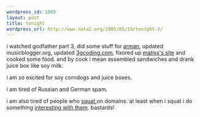 ```yaml
--- 
wordpress_id: 1065
layout: post
title: tonight
wordpress_url: http://www.nata2.org/2005/05/19/tonight-2/
---
```

i watched godfather part 3, did some stuff for <a href="http://music-101.com">arman</a>, updated musicblogger.org, updated <a href="http://3gcoding.com">3gcoding.com</a>, fixored up <a href="http://therats.org">matiss's site</a> and cooked some food. and by cook i mean assembled sandwiches and drank juice box like soy milk. 

i am so excited for soy corndogs and juice boxes. 

i am tired of Russian and German spam. 

i am also tired of people who <a href="http://www.musicblogger.com">squat </a>on domains. at least when i squat i do something <a href="http://www.alliedmovements.com">interesting with them</a>. bastards!
